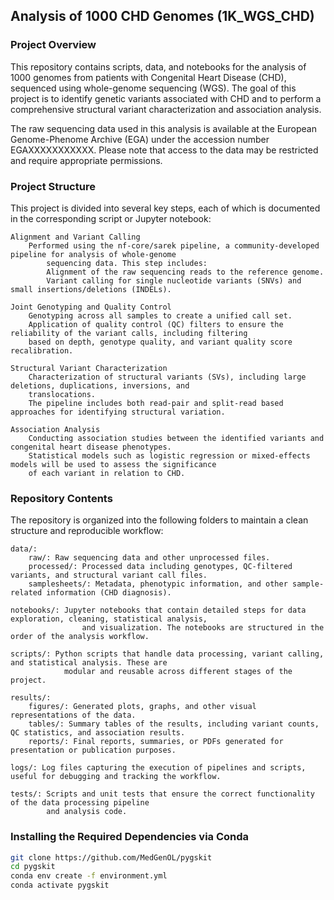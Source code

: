 ## Analysis of 1000 CHD Genomes (1K_WGS_CHD)

### Project Overview

This repository contains scripts, data, and notebooks for the analysis of 1000 genomes from patients with Congenital
Heart Disease (CHD), sequenced using whole-genome sequencing (WGS). The goal of this project is to identify genetic
variants associated with CHD and to perform a comprehensive structural variant characterization and association analysis.

The raw sequencing data used in this analysis is available at the European Genome-Phenome Archive (EGA) under the 
accession number EGAXXXXXXXXXXX. Please note that access to the data may be restricted and require appropriate 
permissions.

### Project Structure

This project is divided into several key steps, each of which is documented in the corresponding script or Jupyter notebook:

    Alignment and Variant Calling
        Performed using the nf-core/sarek pipeline, a community-developed pipeline for analysis of whole-genome 
            sequencing data. This step includes:
            Alignment of the raw sequencing reads to the reference genome.
            Variant calling for single nucleotide variants (SNVs) and small insertions/deletions (INDELs).

    Joint Genotyping and Quality Control
        Genotyping across all samples to create a unified call set.
        Application of quality control (QC) filters to ensure the reliability of the variant calls, including filtering
        based on depth, genotype quality, and variant quality score recalibration.

    Structural Variant Characterization
        Characterization of structural variants (SVs), including large deletions, duplications, inversions, and 
        translocations.
        The pipeline includes both read-pair and split-read based approaches for identifying structural variation.

    Association Analysis
        Conducting association studies between the identified variants and congenital heart disease phenotypes.
        Statistical models such as logistic regression or mixed-effects models will be used to assess the significance
        of each variant in relation to CHD.

### Repository Contents

The repository is organized into the following folders to maintain a clean structure and reproducible workflow:

    data/:
        raw/: Raw sequencing data and other unprocessed files.
        processed/: Processed data including genotypes, QC-filtered variants, and structural variant call files.
        samplesheets/: Metadata, phenotypic information, and other sample-related information (CHD diagnosis).

    notebooks/: Jupyter notebooks that contain detailed steps for data exploration, cleaning, statistical analysis, 
                    and visualization. The notebooks are structured in the order of the analysis workflow.

    scripts/: Python scripts that handle data processing, variant calling, and statistical analysis. These are 
                modular and reusable across different stages of the project.

    results/:
        figures/: Generated plots, graphs, and other visual representations of the data.
        tables/: Summary tables of the results, including variant counts, QC statistics, and association results.
        reports/: Final reports, summaries, or PDFs generated for presentation or publication purposes.

    logs/: Log files capturing the execution of pipelines and scripts, useful for debugging and tracking the workflow.

    tests/: Scripts and unit tests that ensure the correct functionality of the data processing pipeline 
            and analysis code.


### Installing the Required Dependencies via Conda

```bash
git clone https://github.com/MedGenOL/pygskit
cd pygskit
conda env create -f environment.yml
conda activate pygskit
```


